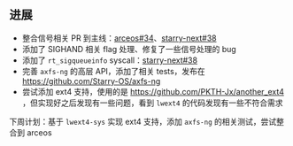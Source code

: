 ## 进展

- 整合信号相关 PR 到主线：[arceos#34](https://github.com/oscomp/arceos/pull/34)、[starry-next#38](https://github.com/oscomp/starry-next/pull/38)
- 添加了 SIGHAND 相关 flag 处理、修复了一些信号处理的 bug
- 添加了 `rt_sigqueueinfo` syscall：[starry-next#38](https://github.com/oscomp/starry-next/pull/38)
- 完善 `axfs-ng` 的高层 API，添加了相关 tests，发布在 https://github.com/Starry-OS/axfs-ng
- 尝试添加 ext4 支持，使用的是 https://github.com/PKTH-Jx/another_ext4 ，但实现好之后发现有一些问题，看到 `lwext4` 的代码发现有一些不符合需求

下周计划：基于 `lwext4-sys` 实现 ext4 支持，添加 `axfs-ng` 的相关测试，尝试整合到 arceos

